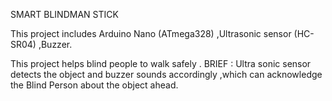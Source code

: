 SMART BLINDMAN STICK

This project includes Arduino Nano (ATmega328) ,Ultrasonic sensor (HC-SR04) ,Buzzer.

This project helps blind people to walk safely .
BRIEF :
Ultra sonic sensor detects the object and buzzer sounds accordingly ,which can acknowledge the Blind Person about the object ahead.
